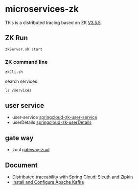 # microservices-zk

This is a distributed tracing based on ZK [V3.5.5](http://zookeeper.apache.org/releases.html).

## ZK Run
```bash
zkServer.sh start
```
### ZK command line
```bash
zkCli.sh
```
search services:
```bash
ls /services
```

## user service
* user-service [springcloud-zk-user-service](https://github.com/xiaobin80/microservices-zk/tree/master/springcloud-zk-user-service)
* userDetails [springcloud-zk-userDetails](https://github.com/xiaobin80/microservices-zk/tree/master/springcloud-zk-userDetails)

## gate way
* zuul [gateway-zuul](https://github.com/xiaobin80/microservices-zk/tree/master/gateway-zuul)

## Document
* Distributed traceability with Spring Cloud: [Sleuth and Zipkin](https://www.cnblogs.com/xiaobin-hlj80/p/10052026.html)
* [Install and Configure Apache Kafka](https://www.cnblogs.com/xiaobin-hlj80/p/8998181.html)